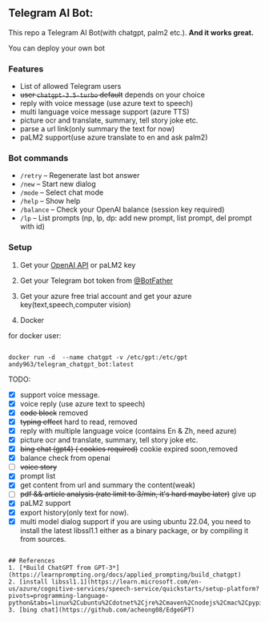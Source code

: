 ## Telegram AI Bot:

This repo a Telegram AI Bot(with chatgpt, palm2 etc.). **And it works great.**

You can deploy your own bot

### Features

- List of allowed Telegram users
- ~~user `chatgpt-3.5-turbo` default~~ depends on your choice
- reply with voice message (use azure text to speech)
- multi language voice message support (azure TTS)
- picture ocr and translate, summary, tell story joke etc.
- parse a url link(only summary the text for now)
- paLM2 support(use azure translate to en and ask palm2)

### Bot commands

- `/retry` – Regenerate last bot answer
- `/new` – Start new dialog
- `/mode` – Select chat mode
- `/help` – Show help
- `/balance` – Check your OpenAI balance (session key required)
- `/lp` – List prompts (np, lp, dp: add new prompt, list prompt, del prompt with id)

### Setup

1. Get your [OpenAI API](https://openai.com/api/) or paLM2 key

2. Get your Telegram bot token from [@BotFather](https://t.me/BotFather)

3. Get your azure free trial account and get your azure key(text,speech,computer vision)

4. Docker

for docker user:

```shell

docker run -d  --name chatgpt -v /etc/gpt:/etc/gpt andy963/telegram_chatgpt_bot:latest
```

TODO:

- [x] support voice message.
- [x] voice reply (use azure text to speech)
- [x] ~~code block~~ removed
- [x] ~~typing effect~~ hard to read, removed
- [x] reply with multiple language voice (contains En & Zh, need azure)
- [x] picture ocr and translate, summary, tell story joke etc.
- [x] ~~bing chat (gpt4) ( cookies required)~~ cookie expired soon,removed
- [x] balance check from openai
- [ ] ~~voice story~~
- [x] prompt list
- [x] get content from url and summary the content(weak)
- [ ] ~~pdf && article analysis (rate limit to 3/min, it's hard maybe later)~~ give up
- [x] paLM2 support
- [x] export history(only text for now).
- [x] multi model dialog support
  if you are using ubuntu 22.04, you need to install the latest libssl1.1 either as a binary package, or by compiling it
  from sources.

```shell

## References
1. [*Build ChatGPT from GPT-3*](https://learnprompting.org/docs/applied_prompting/build_chatgpt)
2. [install libssl1.1](https://learn.microsoft.com/en-us/azure/cognitive-services/speech-service/quickstarts/setup-platform?pivots=programming-language-python&tabs=linux%2Cubuntu%2Cdotnet%2Cjre%2Cmaven%2Cnodejs%2Cmac%2Cpypi)
3. [bing chat](https://github.com/acheong08/EdgeGPT)